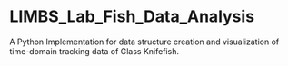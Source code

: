 # LIMBS_Lab_Fish_Data_Analysis
A Python Implementation for data structure creation and visualization of time-domain tracking data of Glass Knifefish.
